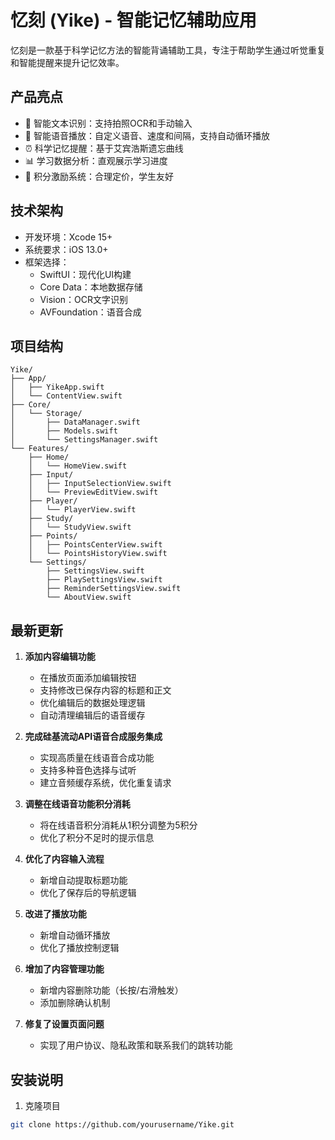 # 忆刻 (Yike) - 智能记忆辅助应用

忆刻是一款基于科学记忆方法的智能背诵辅助工具，专注于帮助学生通过听觉重复和智能提醒来提升记忆效率。

## 产品亮点

- 📝 智能文本识别：支持拍照OCR和手动输入
- 🎤 智能语音播放：自定义语音、速度和间隔，支持自动循环播放
- ⏰ 科学记忆提醒：基于艾宾浩斯遗忘曲线
- 📊 学习数据分析：直观展示学习进度
- 🌟 积分激励系统：合理定价，学生友好

## 技术架构

- 开发环境：Xcode 15+
- 系统要求：iOS 13.0+
- 框架选择：
  - SwiftUI：现代化UI构建
  - Core Data：本地数据存储
  - Vision：OCR文字识别
  - AVFoundation：语音合成

## 项目结构

```
Yike/
├── App/
│   ├── YikeApp.swift
│   └── ContentView.swift
├── Core/
│   └── Storage/
│       ├── DataManager.swift
│       ├── Models.swift
│       └── SettingsManager.swift
└── Features/
    ├── Home/
    │   └── HomeView.swift
    ├── Input/
    │   ├── InputSelectionView.swift
    │   └── PreviewEditView.swift
    ├── Player/
    │   └── PlayerView.swift
    ├── Study/
    │   └── StudyView.swift
    ├── Points/
    │   ├── PointsCenterView.swift
    │   └── PointsHistoryView.swift
    └── Settings/
        ├── SettingsView.swift
        ├── PlaySettingsView.swift
        ├── ReminderSettingsView.swift
        └── AboutView.swift
```

## 最新更新

1. **添加内容编辑功能**
   - 在播放页面添加编辑按钮
   - 支持修改已保存内容的标题和正文
   - 优化编辑后的数据处理逻辑
   - 自动清理编辑后的语音缓存

2. **完成硅基流动API语音合成服务集成**
   - 实现高质量在线语音合成功能
   - 支持多种音色选择与试听
   - 建立音频缓存系统，优化重复请求

3. **调整在线语音功能积分消耗**
   - 将在线语音积分消耗从1积分调整为5积分
   - 优化了积分不足时的提示信息

4. **优化了内容输入流程**
   - 新增自动提取标题功能
   - 优化了保存后的导航逻辑

5. **改进了播放功能**
   - 新增自动循环播放
   - 优化了播放控制逻辑

6. **增加了内容管理功能**
   - 新增内容删除功能（长按/右滑触发）
   - 添加删除确认机制

7. **修复了设置页面问题**
   - 实现了用户协议、隐私政策和联系我们的跳转功能

## 安装说明

1. 克隆项目
```bash
git clone https://github.com/yourusername/Yike.git
```